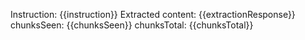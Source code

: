 Instruction: {{instruction}}
Extracted content: {{extractionResponse}}
chunksSeen: {{chunksSeen}}
chunksTotal: {{chunksTotal}}